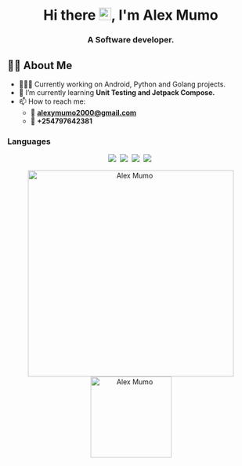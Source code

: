<h1 align="center">Hi there <img src="https://media.giphy.com/media/hvRJCLFzcasrR4ia7z/giphy.gif" width="25px">, I'm Alex Mumo</h1>

<h3 align="center">A Software developer.</h3>

## **🙋‍♂️ About Me**

- 👨🏾‍💻 Currently working on Android, Python and Golang projects.
- 🌱 I’m currently learning **Unit Testing and Jetpack Compose.**
- 📫 How to reach me:
     - 📧 **alexymumo2000@gmail.com**
     - 🤙 **+254797642381**
  

 ### Languages

 <p align="center">
<img  src="https://img.shields.io/badge/Kotlin-8382E3?style=for-the-badge&logo=kotlin&logoColor=white">&nbsp;
<img  src="https://img.shields.io/badge/Go-29BEB0?style=for-the-badge&logo=go&logoColor=white">&nbsp;
<img  src="https://img.shields.io/badge/Java-E56F08?style=for-the-badge&logo=java&logoColor=white">&nbsp;
<img  src="https://img.shields.io/badge/Java-B75806?style=for-the-badge&logo=java&logoColor=white">&nbsp;
</p>

<p align="center"> 
    <img src="https://github-readme-stats.vercel.app/api?alexymumo=alexymumo&count_private=true&show_icons=true&theme=dark" alt="Alex Mumo" width="420"/> 
    <img src="https://github-readme-stats.vercel.app/api/top-langs/?username=alexymumo&hide=html&langs_count=8&layout=compact&theme=dark" alt="Alex Mumo" height="165" />
 </p>
